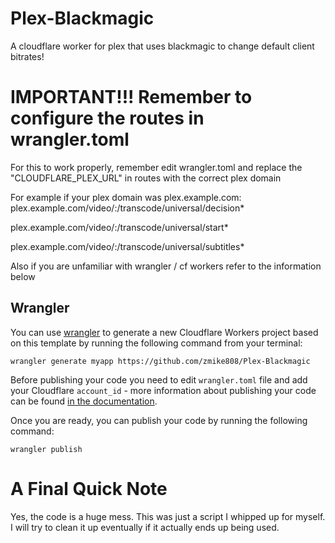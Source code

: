 # Plex-Blackmagic
A cloudflare worker for plex that uses blackmagic to change default client bitrates!

# IMPORTANT!!! Remember to configure the routes in wrangler.toml
For this to work properly, remember edit wrangler.toml and replace the "CLOUDFLARE_PLEX_URL" in routes with the correct plex domain 

For example if your plex domain was plex.example.com: 
plex.example.com/video/:/transcode/universal/decision*

plex.example.com/video/:/transcode/universal/start*

plex.example.com/video/:/transcode/universal/subtitles*

Also if you are unfamiliar with wrangler / cf workers refer to the information below

## Wrangler

You can use [wrangler](https://github.com/cloudflare/wrangler) to generate a new Cloudflare Workers project based on this template by running the following command from your terminal:

```
wrangler generate myapp https://github.com/zmike808/Plex-Blackmagic
```

Before publishing your code you need to edit `wrangler.toml` file and add your Cloudflare `account_id` - more information about publishing your code can be found [in the documentation](https://workers.cloudflare.com/docs/quickstart/configuring-and-publishing/).

Once you are ready, you can publish your code by running the following command:

```
wrangler publish
```

# A Final Quick Note
Yes, the code is a huge mess. This was just a script I whipped up for myself. I will try to clean it up eventually if it actually ends up being used.
